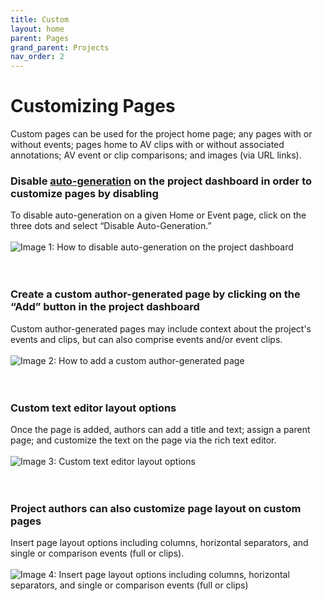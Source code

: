 ```yaml
---
title: Custom
layout: home
parent: Pages
grand_parent: Projects
nav_order: 2
---
```

# Customizing Pages 
Custom pages can be used for the project home page; any pages with or without events; pages home to AV clips with or without associated annotations; AV event or clip comparisons; and images (via URL links).

### Disable [auto-generation](https://avannotate.github.io/documentation/pages/auto/) on the project dashboard in order to customize pages by disabling
To disable auto-generation on a given Home or Event page, click on the three dots and select “Disable Auto-Generation.”
<br><br>
![Image 1: How to disable auto-generation on the project dashboard](../../assets/customimage1.png)
<br><br>
<br>

### Create a custom author-generated page by clicking on the “Add” button in the project dashboard
Custom author-generated pages may include context about the project's events and clips, but can also comprise events and/or event clips. 
<br><br>
![Image 2: How to add a custom author-generated page](../../assets/customimage2.png) 
<br><br>
<br>

### Custom text editor layout options
Once the page is added, authors can add a title and text; assign a parent page; and customize the text on the page via the rich text editor.
<br><br>
![Image 3: Custom text editor layout options](../../assets/customimage3.png) 
<br><br>
<br>

### Project authors can also customize page layout on custom pages
Insert page layout options including columns, horizontal separators, and single or comparison events (full or clips). 
<br><br>
![Image 4: Insert page layout options including columns, horizontal separators, and single or comparison events (full or clips)](../../assets/customimage4.png)
<br><br>
<br>


